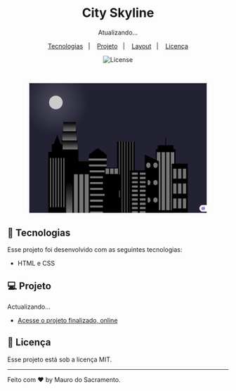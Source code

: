 <h1 align="center"> City Skyline </h1>

<p align="center">
Atualizando...
</p>

<p align="center">
  <a href="#-tecnologias">Tecnologias</a>&nbsp;&nbsp;&nbsp;|&nbsp;&nbsp;&nbsp;
  <a href="#-projeto">Projeto</a>&nbsp;&nbsp;&nbsp;|&nbsp;&nbsp;&nbsp;
  <a href="#-layout">Layout</a>&nbsp;&nbsp;&nbsp;|&nbsp;&nbsp;&nbsp;
  <a href="#memo-licença">Licença</a>
</p>

<p align="center">
  <img alt="License" src="https://img.shields.io/static/v1?label=license&message=MIT&color=49AA26&labelColor=000000">
</p>

<br>

<p align="center">
  <img alt="projeto Skyline" src="sky.png" width="80%">
</p>

## 🚀 Tecnologias

Esse projeto foi desenvolvido com as seguintes tecnologias:

- HTML e CSS

## 💻 Projeto

Actualizando...

- [Acesse o projeto finalizado, online](https://maurosacramento.github.io/City-Skyline/)


## :memo: Licença

Esse projeto está sob a licença MIT.

---

Feito com ♥ by Mauro do Sacramento.
